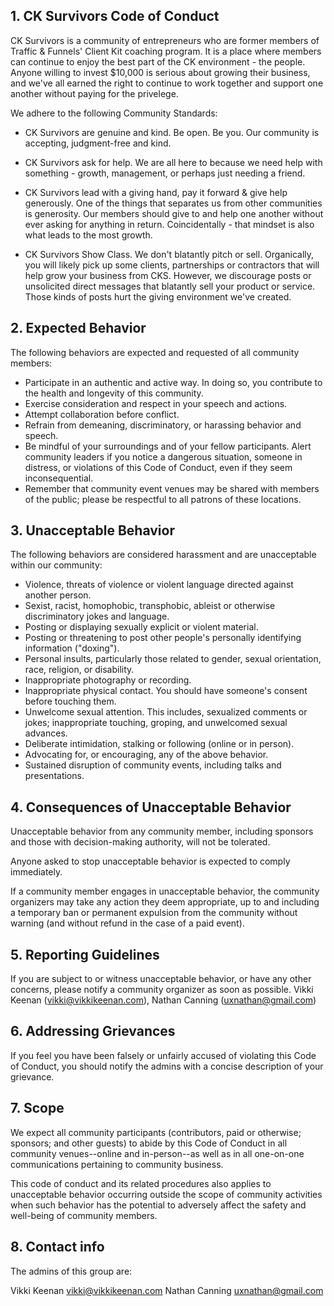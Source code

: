 ## 1. CK Survivors Code of Conduct

CK Survivors is a community of entrepreneurs who are former members of Traffic & Funnels' Client Kit coaching program. It is a place where members can continue to enjoy the best part of the CK environment - the people. Anyone willing to invest $10,000 is serious about growing their business, and we've all earned the right to continue to work together and support one another without paying for the privelege. 

We adhere to the following Community Standards:

 * CK Survivors are genuine and kind. Be open. Be you. Our community is accepting, judgment-free and kind.

 * CK Survivors ask for help. We are all here to because we need help with something - growth, management, or perhaps just needing a friend.

 * CK Survivors lead with a giving hand, pay it forward & give help generously. One of the things that separates us from other communities is generosity. Our members should give to and help one another without ever asking for anything in return. Coincidentally - that mindset is also what leads to the most growth.

 * CK Survivors Show Class. We don't blatantly pitch or sell. Organically, you will likely pick up some clients, partnerships or contractors that will help grow your business from CKS. However, we discourage posts or unsolicited direct messages that blatantly sell your product or service. Those kinds of posts hurt the giving environment we've created.


## 2. Expected Behavior

The following behaviors are expected and requested of all community members:

  * Participate in an authentic and active way. In doing so, you contribute to the health and longevity of this community.
  * Exercise consideration and respect in your speech and actions.
  * Attempt collaboration before conflict.
  * Refrain from demeaning, discriminatory, or harassing behavior and speech.
  * Be mindful of your surroundings and of your fellow participants. Alert community leaders if you notice a dangerous situation, someone in distress, or violations of this Code of Conduct, even if they seem inconsequential.
  * Remember that community event venues may be shared with members of the public; please be respectful to all patrons of these locations.


## 3. Unacceptable Behavior

The following behaviors are considered harassment and are unacceptable within our community:

  * Violence, threats of violence or violent language directed against another person.
  * Sexist, racist, homophobic, transphobic, ableist or otherwise discriminatory jokes and language.
  * Posting or displaying sexually explicit or violent material.
  * Posting or threatening to post other people's personally identifying information ("doxing").
  * Personal insults, particularly those related to gender, sexual orientation, race, religion, or disability.
  * Inappropriate photography or recording.
  * Inappropriate physical contact. You should have someone's consent before touching them.
  * Unwelcome sexual attention. This includes, sexualized comments or jokes; inappropriate touching, groping, and unwelcomed sexual advances.
  * Deliberate intimidation, stalking or following (online or in person).
  * Advocating for, or encouraging, any of the above behavior.
  * Sustained disruption of community events, including talks and presentations.


## 4. Consequences of Unacceptable Behavior

Unacceptable behavior from any community member, including sponsors and those with decision-making authority, will not be tolerated.

Anyone asked to stop unacceptable behavior is expected to comply immediately.

If a community member engages in unacceptable behavior, the community organizers may take any action they deem appropriate, up to and including a temporary ban or permanent expulsion from the community without warning (and without refund in the case of a paid event).


## 5. Reporting Guidelines

If you are subject to or witness unacceptable behavior, or have any other concerns, please notify a community organizer as soon as possible. Vikki Keenan (vikki@vikkikeenan.com), Nathan Canning (uxnathan@gmail.com)


## 6. Addressing Grievances

If you feel you have been falsely or unfairly accused of violating this Code of Conduct, you should notify the admins with a concise description of your grievance.


## 7. Scope

We expect all community participants (contributors, paid or otherwise; sponsors; and other guests) to abide by this Code of Conduct in all community venues--online and in-person--as well as in all one-on-one communications pertaining to community business.

This code of conduct and its related procedures also applies to unacceptable behavior occurring outside the scope of community activities when such behavior has the potential to adversely affect the safety and well-being of community members.


## 8. Contact info

The admins of this group are:

Vikki Keenan  vikki@vikkikeenan.com
Nathan Canning  uxnathan@gmail.com


